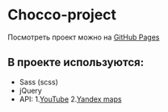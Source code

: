 # Chocco-project

Посмотреть проект можно на [GitHub Pages](https://moradell.github.io/chocco-project/)

## В проекте используются:
* Sass (scss)
* jQuery 
* API:
1.[YouTube](https://developers.google.com/youtube)
2.[Yandex maps](https://yandex.ru/dev/maps/)
